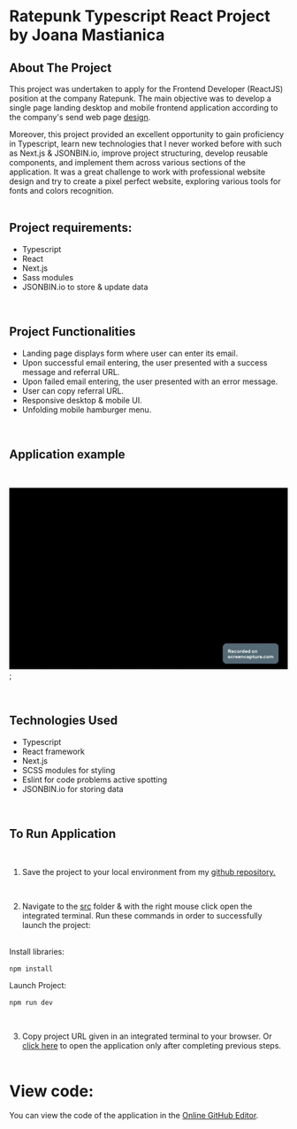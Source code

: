 # Ratepunk Typescript React Project by Joana Mastianica

## About The Project

This project was undertaken to apply for the Frontend Developer (ReactJS) position at the company Ratepunk. The main objective was to develop a single page landing desktop and mobile frontend application according to the company's send web page [design](https://xd.adobe.com/view/71b314b1-abe5-4705-8721-c8608a7eb26d-24e0/screen/4a89ddc1-a36c-4915-9a17-2fef477939f8).

Moreover, this project provided an excellent opportunity to gain proficiency in Typescript, learn new technologies that I never worked before with such as Next.js & JSONBIN.io, improve project structuring, develop reusable components, and implement them across various sections of the application. It was a great challenge to work with professional website design and try to create a pixel perfect website, exploring various tools for fonts and colors recognition. <br><br>

## Project requirements:

* Typescript
* React
* Next.js
* Sass modules
* JSONBIN.io to store & update data
  
<br>

## Project Functionalities

* Landing page displays form where user can enter its email.
* Upon successful email entering, the user presented with a success message and referral URL.
* Upon failed email entering, the user presented with an error message.
* User can copy referral URL.
* Responsive desktop & mobile UI.
* Unfolding mobile hamburger menu.

<br>

## Application example

<br>

![See example](./public/assets/ratepunk-project.gif);

<br>

## Technologies Used

* Typescript 
* React framework
* Next.js
* SCSS modules for styling
* Eslint for code problems active spotting
* JSONBIN.io for storing data

<br>

## To Run Application 

<br>


1. Save the project to your local environment from my [github repository.](https://github.com/JoanaMas/ratepunk-typescript-react-project)

<br>

2. Navigate to the [src](./src) folder & with the right mouse click open the integrated terminal. Run these commands in order to successfully launch the project:<br><br>

Install libraries:

```
npm install
```


Launch Project:

```
npm run dev
```

<br>

3. Copy project URL given in an integrated terminal to your browser. Or [click here](http://localhost:3000/) to open the application only after completing previous steps.<br><br>


# View code:

You can view the code of the application in the [Online GitHub Editor](https://github.dev/JoanaMas/ratepunk-typescript-react-project).
